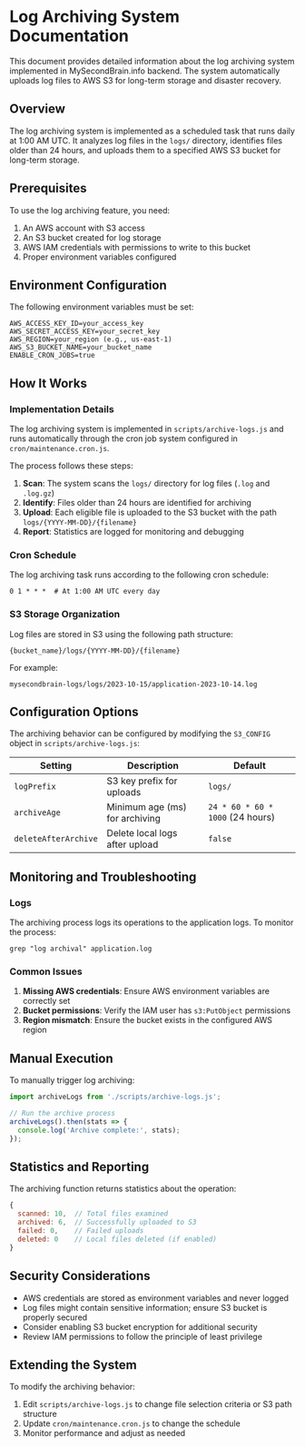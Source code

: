 # Log Archiving System Documentation

This document provides detailed information about the log archiving system implemented in MySecondBrain.info backend. The system automatically uploads log files to AWS S3 for long-term storage and disaster recovery.

## Overview

The log archiving system is implemented as a scheduled task that runs daily at 1:00 AM UTC. It analyzes log files in the `logs/` directory, identifies files older than 24 hours, and uploads them to a specified AWS S3 bucket for long-term storage.

## Prerequisites

To use the log archiving feature, you need:

1. An AWS account with S3 access
2. An S3 bucket created for log storage
3. AWS IAM credentials with permissions to write to this bucket
4. Proper environment variables configured

## Environment Configuration

The following environment variables must be set:

```
AWS_ACCESS_KEY_ID=your_access_key
AWS_SECRET_ACCESS_KEY=your_secret_key
AWS_REGION=your_region (e.g., us-east-1)
AWS_S3_BUCKET_NAME=your_bucket_name
ENABLE_CRON_JOBS=true
```

## How It Works

### Implementation Details

The log archiving system is implemented in `scripts/archive-logs.js` and runs automatically through the cron job system configured in `cron/maintenance.cron.js`.

The process follows these steps:

1. **Scan**: The system scans the `logs/` directory for log files (`.log` and `.log.gz`)
2. **Identify**: Files older than 24 hours are identified for archiving
3. **Upload**: Each eligible file is uploaded to the S3 bucket with the path `logs/{YYYY-MM-DD}/{filename}`
4. **Report**: Statistics are logged for monitoring and debugging

### Cron Schedule

The log archiving task runs according to the following cron schedule:

```
0 1 * * *  # At 1:00 AM UTC every day
```

### S3 Storage Organization

Log files are stored in S3 using the following path structure:

```
{bucket_name}/logs/{YYYY-MM-DD}/{filename}
```

For example:
```
mysecondbrain-logs/logs/2023-10-15/application-2023-10-14.log
```

## Configuration Options

The archiving behavior can be configured by modifying the `S3_CONFIG` object in `scripts/archive-logs.js`:

| Setting | Description | Default |
|---------|-------------|---------|
| `logPrefix` | S3 key prefix for uploads | `logs/` |
| `archiveAge` | Minimum age (ms) for archiving | `24 * 60 * 60 * 1000` (24 hours) |
| `deleteAfterArchive` | Delete local logs after upload | `false` |

## Monitoring and Troubleshooting

### Logs

The archiving process logs its operations to the application logs. To monitor the process:

```
grep "log archival" application.log
```

### Common Issues

1. **Missing AWS credentials**: Ensure AWS environment variables are correctly set
2. **Bucket permissions**: Verify the IAM user has `s3:PutObject` permissions
3. **Region mismatch**: Ensure the bucket exists in the configured AWS region

## Manual Execution

To manually trigger log archiving:

```javascript
import archiveLogs from './scripts/archive-logs.js';

// Run the archive process
archiveLogs().then(stats => {
  console.log('Archive complete:', stats);
});
```

## Statistics and Reporting

The archiving function returns statistics about the operation:

```javascript
{
  scanned: 10,  // Total files examined
  archived: 6,  // Successfully uploaded to S3
  failed: 0,    // Failed uploads
  deleted: 0    // Local files deleted (if enabled)
}
```

## Security Considerations

- AWS credentials are stored as environment variables and never logged
- Log files might contain sensitive information; ensure S3 bucket is properly secured
- Consider enabling S3 bucket encryption for additional security
- Review IAM permissions to follow the principle of least privilege

## Extending the System

To modify the archiving behavior:

1. Edit `scripts/archive-logs.js` to change file selection criteria or S3 path structure
2. Update `cron/maintenance.cron.js` to change the schedule
3. Monitor performance and adjust as needed 